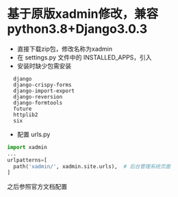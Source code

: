 # 基于原版xadmin修改，兼容python3.8+Django3.0.3
- 直接下载zip包，修改名称为xadmin
- 在 settings.py 文件中的 INSTALLED_APPS，引入
- 安装时缺少包需安装

```
  django
  django-crispy-forms
  django-import-export
  django-reversion
  django-formtools
  future
  httplib2
  six
```
- 配置 urls.py 

```python
import xadmin
...
urlpatterns=[
  path('xadmin/', xadmin.site.urls),  # 后台管理系统页面
]
```

之后参照官方文档配置
